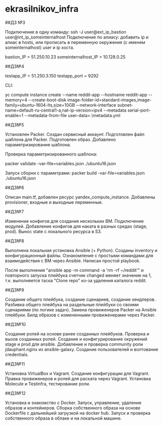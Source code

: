 # ekrasilnikov_infra

##ДЗ №3

Подключение в одну команду: ssh -J user@ext_ip_bastion user@int_ip_someinternalhost
Подключение по алиасу: добавить ip и алиас в hosts, или прописать в переменную окружения (с именем someinternalhost) user и ip хоста.

bastion_IP = 51.250.10.23
someinternalhost_IP = 10.128.0.25

##ДЗ№4

testapp_IP = 51.250.3.150
testapp_port = 9292

CLI:

yc compute instance create --name reddit-app --hostname reddit-app --memory=4 --create-boot-disk image-folder-id=standard-images,image-family=ubuntu-1604-lts,size=10GB --network-interface subnet-name=default-ru-central1-a,nat-ip-version=ipv4 --metadata serial-port-enable=1 --metadata-from-file user-data=.\metadata.yml

##ДЗ№5

Установлен Packer. Создан сервисный аккаунт. Подготовлен файл шаблона для Packer. Подготовлен образ. Добавлено параметризирование шаблона.

Проверка параметризированного шаблона:

packer validate -var-file=variables.json ./ubuntu16.json

Запуск сборки с параметрами:
packer build -var-file=variables.json ./ubuntu16.json

##ДЗ№6

Описан main.tf, добавлен ресурс yandex_compute_instance. Добавлены provisioner, входные и выходные переменные.

##ДЗ№7

Изменение конфигов для создания нескольких ВМ. Подключение модулей. Добавление конфигов для наката в разных средах (stage, prod). Вынос state с локального ресурса в S3.

##ДЗ№8

Выполнена локальная установка Ansible (+ Python). Созданы inventory и конфигурационный файлы. Ознакомление с простыми командами для взаимодействия с ВМ через Ansible. Написан простой playbook.

После выполнения "ansible app -m command -a 'rm -rf ~/reddit'" и повторного запуска плейбука счетчик changed меняет значение на 1, т.к. выполняется таска "Clone repo" из-за удаления каталога reddit.

##ДЗ№9

Создание общего плейбука, создание сценариев, создание хендлеров. Разбивка общего плейбука на раздельные плейбуки со своими сценариями (по логике задач). Замена провиженеров Packer на Ansible плейбуки. Билд образов с измененными провиженерами через Packer.

##ДЗ№10

Создание ролей на основе ранее созданных плейбуков. Проверка и вызов созданных ролей. Создание и конфигурирование окружений stage и prod для ansible. Добавление и проверка community роли jdauphant.nginx из ansible-galaxy. Создание пользователей и волтование credentials.

##ДЗ№11

Установка VirtualBox и Vagrant. Создание конфигурации для Vagrant. Правка провиженеров и ролей для раската через Vagrant. Установка Molecule и Testinfra, тестирование роли.

##ДЗ№12

Установка и знакомство с Docker. Запуск, управление, удаление образов и контейнеров. Сборка собственного образа на основе Dockerfile с дальнейшей загрузкой на docker hub. Запуск и проверка собственного образа в облаке и на локальной машине.
